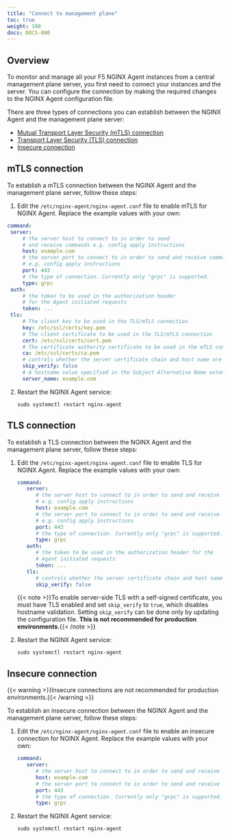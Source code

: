 ```yaml
---
title: "Connect to management plane"
toc: true
weight: 100
docs: DOCS-000
---
```


## Overview

To monitor and manage all your F5 NGINX Agent instances from a central management plane server, you first need to connect your instances and the server. You can configure the connection by making the required changes to the NGINX Agent configuration file.

There are three types of connections you can establish between the NGINX Agent and the management plane server:

- [Mutual Transport Layer Security (mTLS) connection](#mtls-connection)
- [Transport Layer Security (TLS) connection](#tls-connection)
- [Insecure connection](#insecure-connection)

## mTLS connection

To establish a mTLS connection between the NGINX Agent and the management plane server, follow these steps:

 1. Edit the `/etc/nginx-agent/nginx-agent.conf` file to enable mTLS for NGINX Agent. Replace the example values with your own:

   ```yaml
   command:
    server:
        # the server host to connect to in order to send
        # and receive commands e.g. config apply instructions
        host: example.com
        # the server port to connect to in order to send and receive commands
        # e.g. config apply instructions
        port: 443
        # the type of connection. Currently only "grpc" is supported.
        type: grpc
    auth:
        # the token to be used in the authorization header
        # for the Agent initiated requests
        token: ...
    tls:
        # The client key to be used in the TLS/mTLS connection
        key: /etc/ssl/certs/key.pem
        # The client certificate to be used in the TLS/mTLS connection
        cert: /etc/ssl/certs/cert.pem
        # The certificate authority certificate to be used in the mTLS connection
        ca: /etc/ssl/certs/ca.pem
        # controls whether the server certificate chain and host name are verified
        skip_verify: false
        # A hostname value specified in the Subject Alternative Name extension
        server_name: example.com
   ```
2. Restart the NGINX Agent service:

   ```shell
   sudo systemctl restart nginx-agent
   ```

## TLS connection

To establish a TLS connection between the NGINX Agent and the management plane server, follow these steps:

1. Edit the `/etc/nginx-agent/nginx-agent.conf` file to enable TLS for NGINX Agent. Replace the example values with your own:

   ```yaml
   command:
      server:
         # the server host to connect to in order to send and receive commands
         # e.g. config apply instructions
         host: example.com
         # the server port to connect to in order to send and receive commands
         # e.g. config apply instructions
         port: 443
         # the type of connection. Currently only "grpc" is supported.
         type: grpc
      auth:
         # the token to be used in the authorization header for the
         # Agent initiated requests
         token: ...
      tls:
         # controls whether the server certificate chain and host name are verified
         skip_verify: false
   ```

   {{< note >}}To enable server-side TLS with a self-signed certificate, you must have TLS enabled and set `skip_verify` to `true`, which disables hostname validation. Setting `skip_verify` can be done only by updating the configuration file. **This is not recommended for production environments**.{{< /note >}}

2. Restart the NGINX Agent service:

   ```shell
   sudo systemctl restart nginx-agent
   ```
   
## Insecure connection

{{< warning >}}Insecure connections are not recommended for production environments.{{< /warning >}}

To establish an insecure connection between the NGINX Agent and the management plane server, follow these steps:

1. Edit the `/etc/nginx-agent/nginx-agent.conf` file to enable an insecure connection for NGINX Agent. Replace the example values with your own:

   ```yaml
   command:
      server:
         # the server host to connect to in order to send and receive commands e.g. config apply instructions
         host: example.com
         # the server port to connect to in order to send and receive commands e.g. config apply instructions
         port: 443
         # the type of connection. Currently only "grpc" is supported.
         type: grpc
   ```

2. Restart the NGINX Agent service:

   ```shell
   sudo systemctl restart nginx-agent
   ```
